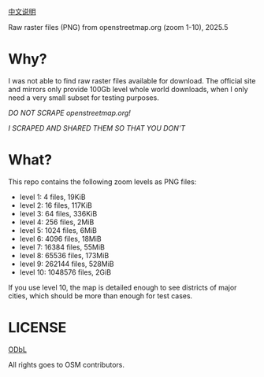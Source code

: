 [中文说明](./README-zh.md)

Raw raster files (PNG) from openstreetmap.org (zoom 1-10), 2025.5

# Why?

I was not able to find raw raster files available for download. The official site and mirrors only provide 100Gb level whole world downloads, when I only need a very small subset for testing purposes.

_DO NOT SCRAPE openstreetmap.org!_

_I SCRAPED AND SHARED THEM SO THAT YOU DON'T_

# What?

This repo contains the following zoom levels as PNG files:

- level 1: 4 files, 19KiB
- level 2: 16 files, 117KiB
- level 3: 64 files, 336KiB
- level 4: 256 files, 2MiB
- level 5: 1024 files, 6MiB
- level 6: 4096 files, 18MiB
- level 7: 16384 files, 55MiB
- level 8: 65536 files, 173MiB
- level 9: 262144 files, 528MiB
- level 10: 1048576 files, 2GiB

If you use level 10, the map is detailed enough to see districts of major cities, which should be more than enough for test cases.

# LICENSE

[ODbL](https://www.openstreetmap.org/copyright/)

All rights goes to OSM contributors.
